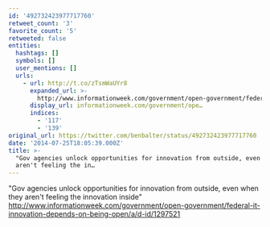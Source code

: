 ```yaml
---
id: '492732423977717760'
retweet_count: '3'
favorite_count: '5'
retweeted: false
entities:
  hashtags: []
  symbols: []
  user_mentions: []
  urls:
    - url: http://t.co/zTsmWaUYr8
      expanded_url: >-
        http://www.informationweek.com/government/open-government/federal-it-innovation-depends-on-being-open/a/d-id/1297521
      display_url: informationweek.com/government/ope…
      indices:
        - '117'
        - '139'
original_url: https://twitter.com/benbalter/status/492732423977717760
date: '2014-07-25T18:05:39.000Z'
title: >-
  "Gov agencies unlock opportunities for innovation from outside, even when they
  aren't feeling the in…
---
```


"Gov agencies unlock opportunities for innovation from outside, even when they aren't feeling the innovation inside" http://www.informationweek.com/government/open-government/federal-it-innovation-depends-on-being-open/a/d-id/1297521